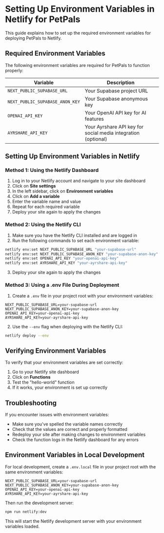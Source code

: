 # Setting Up Environment Variables in Netlify for PetPals

This guide explains how to set up the required environment variables for deploying PetPals to Netlify.

## Required Environment Variables

The following environment variables are required for PetPals to function properly:

| Variable | Description |
|----------|-------------|
| `NEXT_PUBLIC_SUPABASE_URL` | Your Supabase project URL |
| `NEXT_PUBLIC_SUPABASE_ANON_KEY` | Your Supabase anonymous key |
| `OPENAI_API_KEY` | Your OpenAI API key for AI features |
| `AYRSHARE_API_KEY` | Your Ayrshare API key for social media integration (optional) |

## Setting Up Environment Variables in Netlify

### Method 1: Using the Netlify Dashboard

1. Log in to your Netlify account and navigate to your site dashboard
2. Click on **Site settings**
3. In the left sidebar, click on **Environment variables**
4. Click on **Add a variable**
5. Enter the variable name and value
6. Repeat for each required variable
7. Deploy your site again to apply the changes

### Method 2: Using the Netlify CLI

1. Make sure you have the Netlify CLI installed and are logged in
2. Run the following commands to set each environment variable:

```bash
netlify env:set NEXT_PUBLIC_SUPABASE_URL "your-supabase-url"
netlify env:set NEXT_PUBLIC_SUPABASE_ANON_KEY "your-supabase-anon-key"
netlify env:set OPENAI_API_KEY "your-openai-api-key"
netlify env:set AYRSHARE_API_KEY "your-ayrshare-api-key"
```

3. Deploy your site again to apply the changes

### Method 3: Using a .env File During Deployment

1. Create a `.env` file in your project root with your environment variables:

```
NEXT_PUBLIC_SUPABASE_URL=your-supabase-url
NEXT_PUBLIC_SUPABASE_ANON_KEY=your-supabase-anon-key
OPENAI_API_KEY=your-openai-api-key
AYRSHARE_API_KEY=your-ayrshare-api-key
```

2. Use the `--env` flag when deploying with the Netlify CLI:

```bash
netlify deploy --env
```

## Verifying Environment Variables

To verify that your environment variables are set correctly:

1. Go to your Netlify site dashboard
2. Click on **Functions**
3. Test the "hello-world" function
4. If it works, your environment is set up correctly

## Troubleshooting

If you encounter issues with environment variables:

- Make sure you've spelled the variable names correctly
- Check that the values are correct and properly formatted
- Redeploy your site after making changes to environment variables
- Check the function logs in the Netlify dashboard for any errors

## Environment Variables in Local Development

For local development, create a `.env.local` file in your project root with the same environment variables:

```
NEXT_PUBLIC_SUPABASE_URL=your-supabase-url
NEXT_PUBLIC_SUPABASE_ANON_KEY=your-supabase-anon-key
OPENAI_API_KEY=your-openai-api-key
AYRSHARE_API_KEY=your-ayrshare-api-key
```

Then run the development server:

```bash
npm run netlify:dev
```

This will start the Netlify development server with your environment variables loaded.
